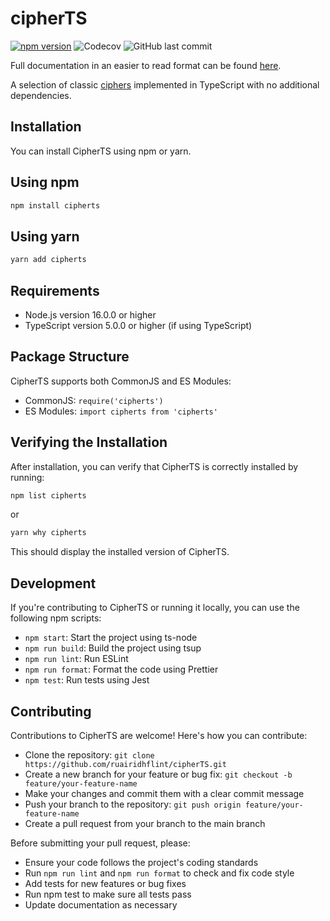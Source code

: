 # cipherTS

[![npm version](https://img.shields.io/npm/v/cipherts)](https://www.npmjs.com/package/cipherts)
![Codecov](https://img.shields.io/codecov/c/github/ruairidhflint/cipherts)
![GitHub last commit](https://img.shields.io/github/last-commit/ruairidhflint/cipherts)

Full documentation in an easier to read format can be found [here](https://ruairidhflint.github.io/cipherTS).

A selection of classic [ciphers](https://en.wikipedia.org/wiki/Cipher) implemented in TypeScript with no additional dependencies.

## Installation

You can install CipherTS using npm or yarn.

## Using npm

```bash
npm install cipherts
```

## Using yarn

```bash
yarn add cipherts
```

## Requirements

- Node.js version 16.0.0 or higher
- TypeScript version 5.0.0 or higher (if using TypeScript)

## Package Structure

CipherTS supports both CommonJS and ES Modules:

- CommonJS: `require('cipherts')`
- ES Modules: `import cipherts from 'cipherts'`

## Verifying the Installation

After installation, you can verify that CipherTS is correctly installed by running:

```bash
npm list cipherts
```

or

```bash
yarn why cipherts
```

This should display the installed version of CipherTS.

## Development

If you're contributing to CipherTS or running it locally, you can use the following npm scripts:

- `npm start`: Start the project using ts-node
- `npm run build`: Build the project using tsup
- `npm run lint`: Run ESLint
- `npm run format`: Format the code using Prettier
- `npm test`: Run tests using Jest

## Contributing

Contributions to CipherTS are welcome! Here's how you can contribute:

- Clone the repository: `git clone https://github.com/ruairidhflint/cipherTS.git`
- Create a new branch for your feature or bug fix: `git checkout -b feature/your-feature-name`
- Make your changes and commit them with a clear commit message
- Push your branch to the repository: `git push origin feature/your-feature-name`
- Create a pull request from your branch to the main branch

Before submitting your pull request, please:

- Ensure your code follows the project's coding standards
- Run `npm run lint` and `npm run format` to check and fix code style
- Add tests for new features or bug fixes
- Run npm test to make sure all tests pass
- Update documentation as necessary
